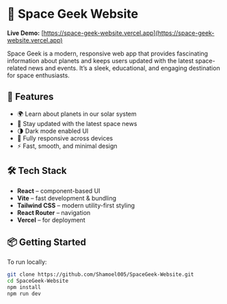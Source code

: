 # 🌌 Space Geek Website

**Live Demo:** [https://space-geek-website.vercel.app](https://space-geek-website.vercel.app)

Space Geek is a modern, responsive web app that provides fascinating information about planets and keeps users updated with the latest space-related news and events. It’s a sleek, educational, and engaging destination for space enthusiasts.

## 🚀 Features

- 🌍 Learn about planets in our solar system
- 📰 Stay updated with the latest space news
- 🌗 Dark mode enabled UI
- 📱 Fully responsive across devices
- ⚡ Fast, smooth, and minimal design

## 🛠️ Tech Stack

- **React** – component-based UI
- **Vite** – fast development & bundling
- **Tailwind CSS** – modern utility-first styling
- **React Router** – navigation
- **Vercel** – for deployment

## 📦 Getting Started

To run locally:

```bash
git clone https://github.com/Shamoel005/SpaceGeek-Website.git
cd SpaceGeek-Website
npm install
npm run dev

